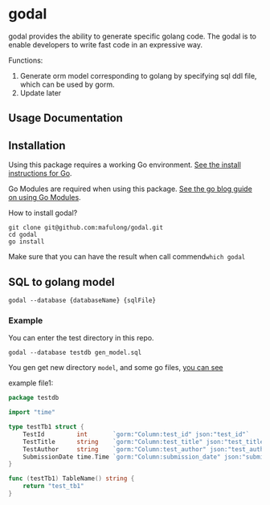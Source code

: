 godal 
===

godal provides the ability to generate specific golang code.
The godal is to enable developers to write fast code in an expressive way. 

Functions:
1. Generate orm model corresponding to golang by specifying sql ddl file, which can be used by gorm.
2. Update later

## Usage Documentation

## Installation

Using this package requires a working Go environment. [See the install instructions for Go](http://golang.org/doc/install.html).

Go Modules are required when using this package. [See the go blog guide on using Go Modules](https://blog.golang.org/using-go-modules).

How to install godal? 
```shell
git clone git@github.com:mafulong/godal.git
cd godal
go install
```

Make sure that you can have the result when call commend`which godal`

## SQL to golang model
```shell
godal --database {databaseName} {sqlFile}
```

### Example
You can enter the test directory in this repo. 
```shell
godal --database testdb gen_model.sql
```

You gen get new directory `model`, and some go files, [you can see](https://github.com/mafulong/godal/tset/model/)

example file1: 
```go
package testdb

import "time"

type testTb1 struct {
	TestId         int       `gorm:"Column:test_id" json:"test_id"`
	TestTitle      string    `gorm:"Column:test_title" json:"test_title"`
	TestAuthor     string    `gorm:"Column:test_author" json:"test_author"`
	SubmissionDate time.Time `gorm:"Column:submission_date" json:"submission_date"`
}

func (testTb1) TableName() string {
	return "test_tb1"
}

```